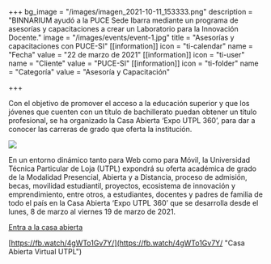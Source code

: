 +++
bg_image = "/images/imagen_2021-10-11_153333.png"
description = "BINNARIUM ayudó a la PUCE Sede Ibarra mediante un programa de asesorías y capacitaciones a crear un Laboratorio para la Innovación Docente."
image = "/images/events/event-1.jpg"
title = "Asesorías y capacitaciones con PUCE-SI"
[[information]]
icon = "ti-calendar"
name = "Fecha"
value = "22 de marzo de 2021"
[[information]]
icon = "ti-user"
name = "Cliente"
value = "PUCE-SI"
[[information]]
icon = "ti-folder"
name = "Categoría"
value = "Asesoría y Capacitación"

+++

Con el objetivo de promover el acceso a la educación superior y que los jóvenes que cuenten con un título de bachillerato puedan obtener un título profesional, se ha organizado la Casa Abierta ‘Expo UTPL 360’, para dar a conocer las carreras de grado que oferta la institución.

![](/images/ec2ba27f-0201-4729-92b3-431b35d511ec.jpg)

En un entorno dinámico tanto para Web como para Móvil, la Universidad Técnica Particular de Loja (UTPL) expondrá su oferta académica de grado de la Modalidad Presencial, Abierta y a Distancia, proceso de admisión, becas, movilidad estudiantil, proyectos, ecosistema de innovación y emprendimiento, entre otros, a estudiantes, docentes y padres de familia de todo el país en la Casa Abierta ‘Expo UTPL 360’ que se desarrolla desde el lunes, 8 de marzo al viernes 19 de marzo de 2021.

[Entra a la casa abierta](https://casavirtual.utpl.edu.ec)

[https://fb.watch/4gWTo1Gv7Y/](https://fb.watch/4gWTo1Gv7Y/ "Casa Abierta Virtual UTPL")
